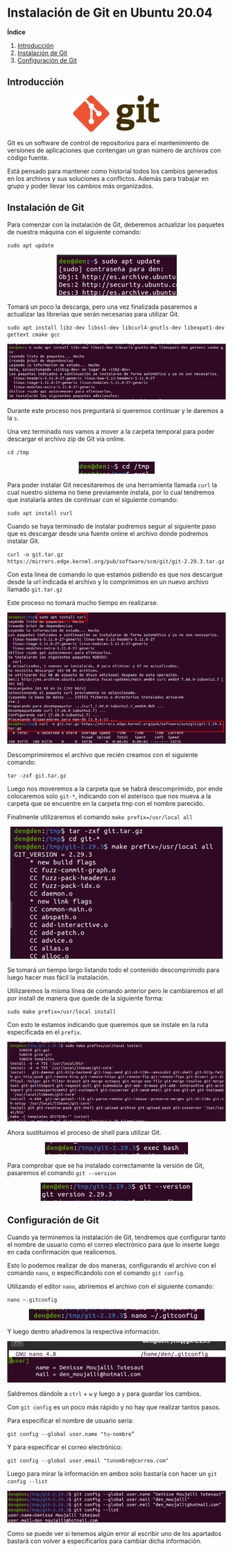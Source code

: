 # Instalación de Git en Ubuntu 20.04
**Índice**

1. [Introducción](#1)
2. [Instalación de Git](#2)
3. [Configuración de Git](#3)

## Introducción<a name="1"></a>
<div align="center">
 
![](./img/12.png)
 
</div>

Git es un software de control de repositorios para el mantenimiento de versiones de aplicaciones que contengan un gran número de archivos con código fuente.

Está pensado para mantener como historial todos los cambios generados en los archivos y sus soluciones a conflictos. Además para trabajar en grupo y poder llevar los cambios más organizados.


## Instalación de Git<a name="2"></a>

Para comenzar con la instalación de Git, deberemos actualizar los paquetes de nuestra máquina con el siguiente comando:

```
sudo apt update
```

<div align="center">
 
![](./img/1.png)
 
</div>

Tomará un poco la descarga, pero una vez finalizada pasaremos a actualizar las librerías que serán necesarias para utilizar Git.

```
sudo apt install libz-dev libssl-dev libcurl4-gnutls-dev libexpat1-dev gettext cmake gcc
```

<div align="center">
 
![](./img/2.png)
 
</div>

Durante este proceso nos preguntará si queremos continuar y le daremos a la ``s``.

Una vez terminado nos vamos a mover a la carpeta temporal para poder descargar el archivo zip de Git vía online.

```
cd /tmp
```

<div align="center">
 
![](./img/3.png)
 
</div>

Para poder instalar Git necesitaremos de una herramienta llamada ``curl`` la cual nuestro sistema no tiene previamente instala, por lo cual tendremos que instalarla antes de continuar con el siguiente comando:

```
sudo apt install curl
```

Cuando se haya terminado de instalar podremos seguir al siguiente paso que es descargar desde una fuente online el archivo donde podremos instalar Git.

```
curl -o git.tar.gz https://mirrors.edge.kernel.org/pub/software/scm/git/git-2.29.3.tar.gz
```

Con esta línea de comando lo que estamos pidiendo es que nos descargue desde la url indicada el archivo y lo comprimimos en un nuevo archivo llamado ``git.tar.gz`` 

Este proceso no tomará mucho tiempo en realizarse. 

<div align="center">
 
![](./img/4.png)
 
</div>

Descomprimiremos el archivo que recién creamos con el siguiente comando:

```
tar -zxf git.tar.gz
```

Luego nos moveremos a la carpeta que se habrá descomprimido, por ende colocaremos solo ``git-*``, indicando con el asterisco que nos mueva a la carpeta que se encuentre en la carpeta tmp con el nombre parecido.

Finalmente utilizaremos el comando  ``make prefix=/usr/local all``

<div align="center">
 
![](./img/5.png)
 
</div>


Se tomará un tiempo largo listando todo el contenido descomprimido para luego hacer mas fácil la instalación.

Utilizaremos la misma línea de comando anterior pero le cambiaremos el all por install de manera que quede de la siguiente forma:

```
sudo make prefix=/usr/local install
```

Con esto le estamos indicando que queremos que se instale en la ruta especificada en el ``prefix``.

<div align="center">
 
![](./img/6.png)
 
</div>

Ahora sustituimos el proceso de shell para utilizar Git.

<div align="center">
 
![](./img/7.png)
 
</div>

Para comprobar que se ha instalado correctamente la versión de Git, pasaremos el comando ``git --version``

<div align="center">
 
![](./img/8.png)
 
</div>

## Configuración de Git<a name="3"></a>

Cuando ya terminemos la instalación de Git, tendremos que configurar tanto el nombre de usuario como el correo electrónico para que lo inserte luego en cada confirmación que realicemos. 

Esto lo podemos realizar de dos maneras, configurando el archivo con el comando ``nano``, o especificándolo con el comando ``git config``.

Utilizando el editor ``nano``, abriremos el archivo con el siguiente comando:

```
nano ~.gitconfig
```

<div align="center">
 
![](./img/11.png)
 
</div>

Y luego dentro añadiremos la respectiva información.

<div align="center">
 
![](./img/10.png)
 
</div>

Saldremos dándole a ``ctrl`` + ``w`` y luego a ``y`` para guardar los cambios.

Con ``git config`` es un poco más rápido y no hay que realizar tantos pasos.

Para especificar el nombre de usuario sería:

```
git config --global user.name "tu-nombre”
```

Y para especificar el correo electrónico:

```
git config --global user.email "tunombre@correo.com"
```

Luego para mirar la información en ambos solo bastaría con hacer un ``git config --list``

<div align="center">
 
![](./img/9.png)
 
</div>

Como se puede ver si tenemos algún error al escribir uno de los apartados bastará con volver a especificarlos para cambiar dicha información.
